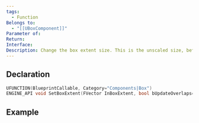 ```yaml
---
tags:
  - Function
Belongs to:
  - "[[UBoxComponent]]"
Parameter of: 
Return: 
Interface: 
Description: Change the box extent size. This is the unscaled size, before component scale is applied.
---
```


## Declaration

```cpp
UFUNCTION(BlueprintCallable, Category="Components|Box") 
ENGINE_API void SetBoxExtent(FVector InBoxExtent, bool bUpdateOverlaps=true);
```

## Example

```cpp
```